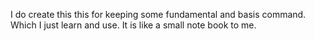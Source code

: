 I do create this this for keeping some fundamental and basis command.
Which I just learn and use. 
It is like a small note book to me.
